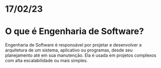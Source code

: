 # 17/02/23
<h1> O que é Engenharia de Software? </h1>

<p> Engenharia de Software é responsável por projetar e desenvolver a arquitetura de um sistema, aplicativo ou programas, desde seu planejamento até em sua manutenção.
Ela é usada em projetos complexos com alta escalabilidade ou mais simples. 
